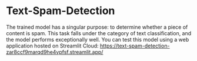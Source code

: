 # Text-Spam-Detection
The trained model has a singular purpose: to determine whether a piece of content is spam. This task falls under the category of text classification, and the model performs 
exceptionally well. You can test this model using a web application hosted on Streamlit Cloud: https://text-spam-detection-zar8ccf9marqd9he4vpfsf.streamlit.app/
